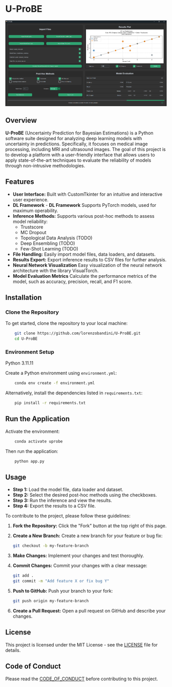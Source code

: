 # U-ProBE

![U-ProBE Cover](U-ProBE_Home.png)

## Overview

**U-ProBE** (Uncertainty Prediction for Bayesian Estimations) is a Python software suite designed for analyzing deep learning models with uncertainty in predictions. Specifically, it focuses on medical image processing, including MRI and ultrasound images. The goal of this project is to develop a platform with a user-friendly interface that allows users to apply state-of-the-art techniques to evaluate the reliability of models through non-intrusive methodologies.

## Features

- **User Interface:** Built with CustomTkinter for an intuitive and interactive user experience.
- **DL Framework** - **DL Framework** Supports PyTorch models, used for maximum operability.
- **Inference Methods:** Supports various post-hoc methods to assess model reliability:
  - Trustscore
  - MC Dropout
  - Topological Data Analysis (TODO)
  - Deep Ensembling (TODO)
  - Few-Shot Learning (TODO)
- **File Handling:** Easily import model files, data loaders, and datasets.
- **Results Export:** Export inference results to CSV files for further analysis.
- **Neural Network Visualization** Easy visualization of the neural network architecture with the library VisualTorch.
- **Model Evaluation Metrics** Calculate the performance metrics of the model, such as accuracy, precision, recall, and F1 score.

## Installation

### Clone the Repository

To get started, clone the repository to your local machine:

```bash
    git clone https://github.com/lorenzobandini/U-ProBE.git
    cd U-ProBE
```

### Environment Setup

Python 3.11.11

Create a Python environment using `environment.yml`:

```bash
    conda env create -f environment.yml
```

Alternatively, install the dependencies listed in `requirements.txt`:

```bash
    pip install -r requirements.txt
```

## Run the Application

Activate the environment:

```bash
    conda activate uprobe
```

Then run the application:

```bash
    python app.py
```

## Usage

- **Step 1:** Load the model file, data loader and dataset.
- **Step 2:** Select the desired post-hoc methods using the checkboxes.
- **Step 3:** Run the inference and view the results.
- **Step 4:** Export the results to a CSV file.

To contribute to the project, please follow these guidelines:

1. **Fork the Repository:** Click the "Fork" button at the top right of this page.

2. **Create a New Branch:** Create a new branch for your feature or bug fix:

    ```bash
    git checkout -b my-feature-branch
    ```

3. **Make Changes:** Implement your changes and test thoroughly.

4. **Commit Changes:** Commit your changes with a clear message:

    ```bash
    git add .
    git commit -m "Add feature X or fix bug Y"
    ```

5. **Push to GitHub:** Push your branch to your fork:

    ```bash
    git push origin my-feature-branch
    ```

6. **Create a Pull Request:** Open a pull request on GitHub and describe your changes.

## License

This project is licensed under the MIT License - see the [LICENSE](LICENSE.md) file for details.

## Code of Conduct

Please read the [CODE_OF_CONDUCT](CODE_OF_CONDUCT.md) before contributing to this project.
